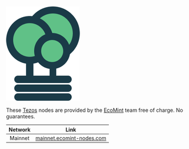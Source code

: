 ![ecomint logo](/static/tree.png)


These [Tezos](http://tezos.com) nodes are provided by the [EcoMint](http://ecomint.org) team free of charge. No guarantees.

|   Network     |                                Link                                 |
|:-----------:  |:------------------------------------------------------------------: |
|   Mainnet     | [mainnet.ecomint-nodes.com](http://mainnet.ecomint-nodes.com:8732)  |